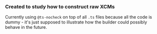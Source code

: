 ### Created to study how to construct raw XCMs

Currently using `@ts-nocheck` on top of all `.ts` files because all the code is dummy - it's just supposed to illustrate how the builder could possibly behave in the future.
